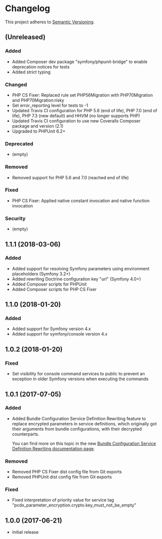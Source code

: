 # Changelog

This project adheres to [Semantic Versioning](http://semver.org/).

## (Unreleased)

### Added

*   Added Composer dev package "symfony/phpunit-bridge" to enable deprecation notices for tests
*   Added strict typing

### Changed

*   PHP CS Fixer: Replaced rule set PHP56Migration with PHP70Migration and PHP70Migration:risky
*   Set error_reporting level for tests to -1
*   Updated Travis CI configuration for PHP 5.6 (end of life), PHP 7.0 (end of life), PHP 7.3 (new default) and HHVM (no longer supports PHP)
*   Updated Travis CI configuration to use new Coveralls Composer package and version (2.1)
*   Upgraded to PHPUnit 6.2+

### Deprecated

*   (empty)

### Removed

*   Removed support for PHP 5.6 and 7.0 (reached end of life)

### Fixed

*   PHP CS Fixer: Applied native constant invocation and native function invocation

### Security

*   (empty)

## 1.1.1 (2018-03-06)

### Added

*   Added support for resolving Symfony parameters using environment placeholders (Symfony 3.2+)
*   Added rewriting Doctrine configuration key "url" (Symfony 4.0+)
*   Added Composer scripts for PHPUnit
*   Added Composer scripts for PHP CS Fixer

## 1.1.0 (2018-01-20)

### Added

*   Added support for Symfony version 4.x
*   Added support for symfony/console version 4.x

## 1.0.2 (2018-01-20)

### Fixed

*   Set visibility for console command services to public to prevent an exception in older Symfony versions when
    executing the commands

## 1.0.1 (2017-07-05)

### Added

*   Added Bundle Configuration Service Definition Rewriting feature to replace encrypted parameters in service
    definitions, which originally got their arguments from bundle configurations, with their decrypted counterparts.

    You can find more on this topic in the new
    [Bundle Configuration Service Definition Rewriting documentation page](Resources/doc/bundle-configuration-service-definition-rewriting.rst).

### Removed

*   Removed PHP CS Fixer dist config file from Git exports
*   Removed PHPUnit dist config file from Git exports

### Fixed

*   Fixed interpretation of priority value for service tag "pcdx_parameter_encryption.crypto.key_must_not_be_empty"

## 1.0.0 (2017-06-21)

*   Initial release
